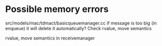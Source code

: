 # Possible memory errors

 src/models/mac/tdmact/basicqueuemanager.cc if message is too big (in enqueue) it will delete it automatically? Check rvalue, move semantics

rvalue, move semantics in receivemanager
